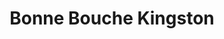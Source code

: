 ---
title: "Bonne Bouche Kingston"
url: /kingston-upon-thames/bonne-bouche-kingston/
shop: pastry
---